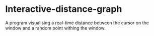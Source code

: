 # Interactive-distance-graph

A program visualising a real-time distance between the cursor on the window and a random point withing the window.
